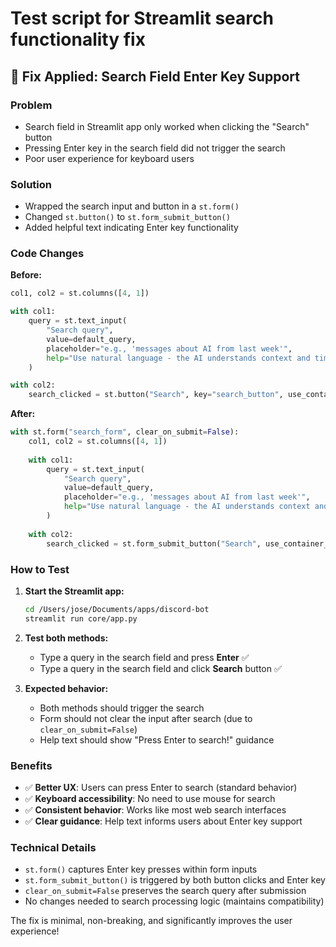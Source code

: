 # Test script for Streamlit search functionality fix

## 🔧 Fix Applied: Search Field Enter Key Support

### **Problem**
- Search field in Streamlit app only worked when clicking the "Search" button
- Pressing Enter key in the search field did not trigger the search
- Poor user experience for keyboard users

### **Solution**
- Wrapped the search input and button in a `st.form()` 
- Changed `st.button()` to `st.form_submit_button()`
- Added helpful text indicating Enter key functionality

### **Code Changes**

**Before:**
```python
col1, col2 = st.columns([4, 1])

with col1:
    query = st.text_input(
        "Search query",
        value=default_query,
        placeholder="e.g., 'messages about AI from last week'",
        help="Use natural language - the AI understands context and time references."
    )

with col2:
    search_clicked = st.button("Search", key="search_button", use_container_width=True, type="primary")
```

**After:**
```python
with st.form("search_form", clear_on_submit=False):
    col1, col2 = st.columns([4, 1])
    
    with col1:
        query = st.text_input(
            "Search query",
            value=default_query,
            placeholder="e.g., 'messages about AI from last week'",
            help="Use natural language - the AI understands context and time references. Press Enter to search!"
        )
    
    with col2:
        search_clicked = st.form_submit_button("Search", use_container_width=True, type="primary")
```

### **How to Test**

1. **Start the Streamlit app:**
   ```bash
   cd /Users/jose/Documents/apps/discord-bot
   streamlit run core/app.py
   ```

2. **Test both methods:**
   - Type a query in the search field and press **Enter** ✅
   - Type a query in the search field and click **Search** button ✅

3. **Expected behavior:**
   - Both methods should trigger the search
   - Form should not clear the input after search (due to `clear_on_submit=False`)
   - Help text should show "Press Enter to search!" guidance

### **Benefits**
- ✅ **Better UX**: Users can press Enter to search (standard behavior)
- ✅ **Keyboard accessibility**: No need to use mouse for search
- ✅ **Consistent behavior**: Works like most web search interfaces
- ✅ **Clear guidance**: Help text informs users about Enter key support

### **Technical Details**
- `st.form()` captures Enter key presses within form inputs
- `st.form_submit_button()` is triggered by both button clicks and Enter key
- `clear_on_submit=False` preserves the search query after submission
- No changes needed to search processing logic (maintains compatibility)

The fix is minimal, non-breaking, and significantly improves the user experience!
